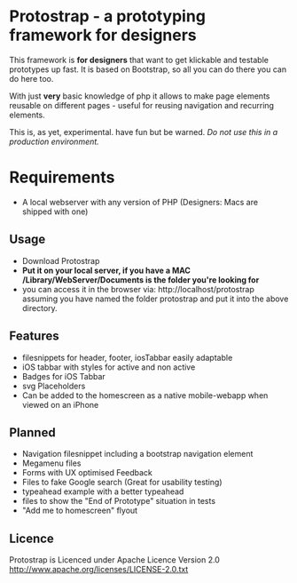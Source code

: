 # Protostrap - a prototyping framework for designers

This framework is **for designers** that want to get klickable and testable prototypes up fast. It is based on Bootstrap, so all you can do there you can do here too.

With just **very** basic knowledge of php it allows to make page elements reusable on different pages - useful for reusing navigation and recurring elements.

This is, as yet, experimental. have fun but be warned.
_Do *not* use this in a production environment._

# Requirements
- A local webserver with any version of PHP (Designers: Macs are shipped with one)


## Usage
- Download Protostrap
- **Put it on your local server, if you have a MAC /Library/WebServer/Documents is the folder you're looking for**
- you can access it in the browser via: http://localhost/protostrap assuming you have named the folder protostrap and put it into the above directory.

## Features
- filesnippets for header, footer, iosTabbar easily adaptable
- iOS tabbar with styles for active and non active
- Badges for iOS Tabbar
- svg Placeholders
- Can be added to the homescreen as a native mobile-webapp when viewed on an iPhone

## Planned
- Navigation filesnippet including a bootstrap navigation element
- Megamenu files
- Forms with UX optimised Feedback 
- Files to fake Google search (Great for usability testing)
- typeahead example with a better typeahead
- files to show the "End of Prototype" situation in tests
- "Add me to homescreen" flyout

## Licence
Protostrap is Licenced under Apache Licence Version 2.0
http://www.apache.org/licenses/LICENSE-2.0.txt